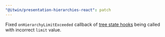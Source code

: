 ```yaml
---
"@itwin/presentation-hierarchies-react": patch
---
```


Fixed `onHierarchyLimitExceeded` callback of [tree state hooks](./README.md#tree-state-hooks) being called with incorrect `limit` value.
